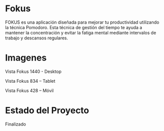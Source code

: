 # Fokus

FOKUS es una aplicación diseñada para mejorar tu productividad utilizando la técnica Pomodoro. Esta técnica de gestión del tiempo te ayuda a mantener la concentración y evitar la fatiga mental mediante intervalos de trabajo y descansos regulares.
# Imagenes

Vista Fokus 1440 - Desktop


Vista Fokus 834 – Tablet


Vista Fokus 428 – Móvil


# Estado del Proyecto

Finalizado
